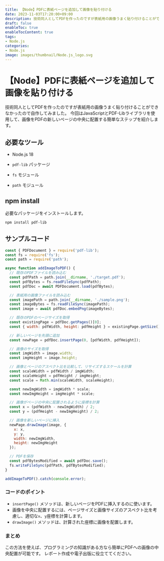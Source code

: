 ```yaml
---
title: 【Node】PDFに表紙ページを追加して画像を貼り付ける
date: 2023-11-03T17:20:00+09:00
description: 技術同人としてPDFを作ったのですが表紙用の画像うまく貼り付けることができなかったので自作してみました。
draft: false
enableToc: true
enableTocContent: true
tags: 
- Node.js
categories: 
- Node.js
image: images/thumbnail/Node.js_logo.svg
---
```


# 【Node】PDFに表紙ページを追加して画像を貼り付ける
技術同人としてPDFを作ったのですが表紙用の画像うまく貼り付けることができなかったので自作してみました。
今回はJavaScriptとPDF-Libライブラリを使用して、画像をPDFの新しいページの中央に配置する簡単なステップを紹介します。

## 必要なツール

- Node.js 18

- `pdf-lib` パッケージ
- `fs` モジュール
- `path` モジュール

## npm install

必要なパッケージをインストールします。
```bash
npm install pdf-lib
```

## サンプルコード

```javascript
const { PDFDocument } = require('pdf-lib');
const fs = require('fs');
const path = require('path');

async function addImageToPDF() {
  // 既存のPDFファイルを読み込む
  const pdfPath = path.join(__dirname, './target.pdf');
  const pdfBytes = fs.readFileSync(pdfPath);
  const pdfDoc = await PDFDocument.load(pdfBytes);

  // 表紙用の画像ファイルを読み込む
  const imagePath = path.join(__dirname, './sample.png');
  const imageBytes = fs.readFileSync(imagePath);
  const image = await pdfDoc.embedPng(imageBytes);

  // 既存のPDFのページサイズを取得
  const existingPage = pdfDoc.getPages()[0];
  const { width: pdfWidth, height: pdfHeight } = existingPage.getSize();

  // 新しいページを先頭に追加
  const newPage = pdfDoc.insertPage(0, [pdfWidth, pdfHeight]);

  // 画像のサイズを取得
  const imgWidth = image.width;
  const imgHeight = image.height;

  // 画像とページのアスペクト比を比較して、リサイズするスケールを計算
  const scaleWidth = pdfWidth / imgWidth;
  const scaleHeight = pdfHeight / imgHeight;
  const scale = Math.min(scaleWidth, scaleHeight);

  const newImgWidth = imgWidth * scale;
  const newImgHeight = imgHeight * scale;

  // 画像がページの中央に配置されるように座標を計算
  const x = (pdfWidth - newImgWidth) / 2;
  const y = (pdfHeight - newImgHeight) / 2;

  // 画像を新しいページに挿入
  newPage.drawImage(image, {
    x: x,
    y: y,
    width: newImgWidth,
    height: newImgHeight
  });

  // PDFを保存
  const pdfBytesModified = await pdfDoc.save();
  fs.writeFileSync(pdfPath, pdfBytesModified);
}

addImageToPDF().catch(console.error);

```


### コードのポイント

- `insertPage()` メソッドは、新しいページをPDFに挿入するのに使います。
- 画像を中央に配置するには、ページサイズと画像サイズのアスペクト比を考慮し、適切な`x`、`y`座標を計算します。
- `drawImage()` メソッドは、計算された座標に画像を配置します。

### まとめ
この方法を使えば、プログラミングの知識がある方なら簡単にPDFへの画像の中央配置が可能です。
レポート作成や電子出版に役立ててください。
